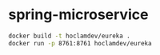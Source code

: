 # spring-microservice


```bash
docker build -t hoclamdev/eureka .
docker run -p 8761:8761 hoclamdev/eureka
```